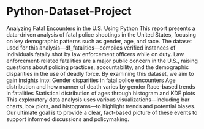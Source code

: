 # Python-Dataset-Project
Analyzing Fatal Encounters in the U.S. Using Python
This report presents a data-driven analysis of fatal police shootings in the United States, focusing on key demographic patterns such as gender, age, and race. The dataset used for this analysis—df_fatalities—compiles verified instances of individuals fatally shot by law enforcement officers while on duty.
Law enforcement-related fatalities are a major public concern in the U.S., raising questions about policing practices, accountability, and the demographic disparities in the use of deadly force. By examining this dataset, we aim to gain insights into:
Gender disparities in fatal police encounters
Age distribution and how manner of death varies by gender
Race-based trends in fatalities
Statistical distribution of ages through histogram and KDE plots
This exploratory data analysis uses various visualizations—including bar charts, box plots, and histograms—to highlight trends and potential biases. Our ultimate goal is to provide a clear, fact-based picture of these events to support informed discussions and policymaking.
